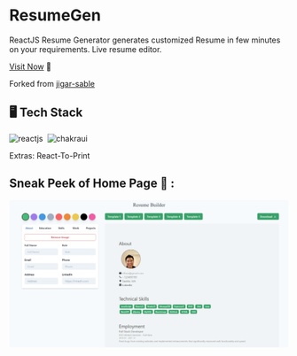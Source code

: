 # ResumeGen

ReactJS Resume Generator generates customized Resume in few minutes on your requirements. Live resume editor.

[Visit Now](https://etuong.github.io/resume-builder/) 🚀

Forked from [jigar-sable](https://github.com/jigar-sable/resumegen)

## 🖥️ Tech Stack

![reactjs](https://img.shields.io/badge/React-20232A?style=for-the-badge&logo=react&logoColor=61DAFB)&nbsp;
![chakraui](https://img.shields.io/badge/Chakra--UI-319795?style=for-the-badge&logo=chakra-ui&logoColor=white)&nbsp;

Extras: React-To-Print

## Sneak Peek of Home Page 🙈 :

![screencapture](screenshot.png)
